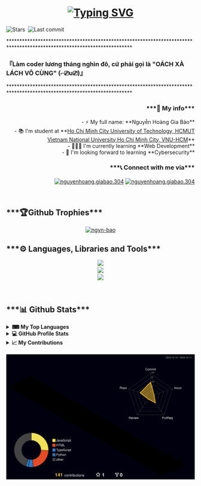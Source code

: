 <h1 align="center"><a href="#"><img src="https://readme-typing-svg.demolab.com?font=Fira+Code&pause=1000&color=F72D2D&width=435&lines=Hi+%F0%9F%91%8B%2C+I'm+ngyn-bao;A+passionate+developer+from+Vietnam" alt="Typing SVG" /></a></h1>

<img src="https://img.shields.io/github/stars/ngyn-bao?style=flat&color=brightgreen&logo=github" alt="Stars"/>&nbsp;
<img src="https://img.shields.io/github/last-commit/ngyn-bao/ngyn-bao?logo=github" alt="Last commit"/> 

***********************************************************************************************************************<br/>
<h3>『Làm coder lương tháng nghìn đô, cứ phải gọi là "OÁCH XÀ LÁCH VÔ CÙNG" (⌐⎚u⎚)』</h3>
***********************************************************************************************************************<br/>
<div>
    <img align="left" src="https://github.com/user-attachments/assets/a3051d6c-f212-4a82-94de-b6a3e4599393"
    alt=""/>

<div align="right">
    <h3>***👤 My info***</h3>
    <p>
- ⚡ My full name: **Nguyễn Hoàng Gia Bảo**<br/>
- 📚 I'm student at **<a href="https://hcmut.edu.vn" target="blank">Ho Chi Minh City University of Technology, HCMUT <br/>
Vietnam National University Ho Chi Minh City, VNU-HCM</a>**<br/>
- 👨🏻‍💻 I'm currently learning **Web Development** <br/>
- 👮 I'm looking forward to learning **Cybersecurity** <br/>
    </p>
    <h3>***📞 Connect with me via***</h3>
    <p>
      <a href="https://fb.com/nguyenhoang.giabao.304" target="blank"
        ><img
          align="center"
          src="https://raw.githubusercontent.com/rahuldkjain/github-profile-readme-generator/master/src/images/icons/Social/facebook.svg"
          alt="nguyenhoang.giabao.304"
          height="30"
          width="40"
      /></a>
            <a href="mailto:nguyenhoanggiabao3004@gmail.com" target="blank"
        ><img
          align="center"
          src="https://github.com/user-attachments/assets/e575ab33-c690-47db-af10-3c37b6a95e99"
          alt="nguyenhoang.giabao.304"
          height="30"
          width="40"
      /></a>
    </p>    
</div>

</div>
<div>

<br/>
<h2>***🏆Github Trophies***</h2>
<p align="center">
    <a href="https://github.com/ryo-ma/github-profile-trophy">
        <img src="https://github-profile-trophy.vercel.app/?username=ngyn-bao&theme=nord&rank=-?" alt="ngyn-bao" />
    </a> 
</p>
    
<h2>***⚙ Languages, Libraries and Tools***</h2>
<p align="center">
        <img src="https://skillicons.dev/icons?i=git,linux,vscode,github" /><br/>
        <img src="https://skillicons.dev/icons?i=docker,mysql,postman,npm,nodejs,expressjs,prisma,nestjs" /><br/>
        <img src="https://skillicons.dev/icons?i=cpp,js,ts,html,css,jquery,bootstrap,sass,react,tailwind" />
</p>
</div>
<br/>

<div>
<h2>***📊 Github Stats***</h2>
     <details>
  <summary><b>⌨  My Top Languages</b></summary>
   
<p>&nbsp; <img align="left" src="http://github-profile-summary-cards.vercel.app/api/cards/repos-per-language?username=ngyn-bao&theme=transparent"/></p>
<p><img align="center" src="http://github-profile-summary-cards.vercel.app/api/cards/most-commit-language?username=ngyn-bao&theme=transparent" alt="ngyn-bao" /></p>

</details>
 <details>
  <summary><b>💻 GitHub Profile Stats</b></summary>
   
<div align="center">
        <img align="left" src="https://github-readme-stats.vercel.app/api?username=ngyn-bao&show_icons=true&theme=transparent"/>
        <img align="center" src="https://github-readme-stats.vercel.app/api/top-langs/?username=ngyn-bao&layout=donut-vertical&theme=transparent"/> 
</div>

</details>
  <details>
  <summary><b>📈 My Contributions</b></summary>
   
<p>&nbsp;<img align="center" src="http://github-profile-summary-cards.vercel.app/api/cards/profile-details?username=ngyn-bao&theme=tokyonight" alt="ngyn-bao" /></p>
 

</details>
<br/>

 <img src="./profile-3d-contrib/profile-night-rainbow.svg"/>
